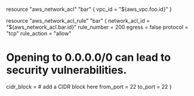 resource "aws_network_acl" "bar" {
  vpc_id = "${aws_vpc.foo.id}"
}

resource "aws_network_acl_rule" "bar" {
  network_acl_id = "${aws_network_acl.bar.id}"
  rule_number    = 200
  egress         = false
  protocol       = "tcp"
  rule_action    = "allow"
  # Opening to 0.0.0.0/0 can lead to security vulnerabilities.
  cidr_block = # add a CIDR block here
  from_port      = 22
  to_port        = 22
}
